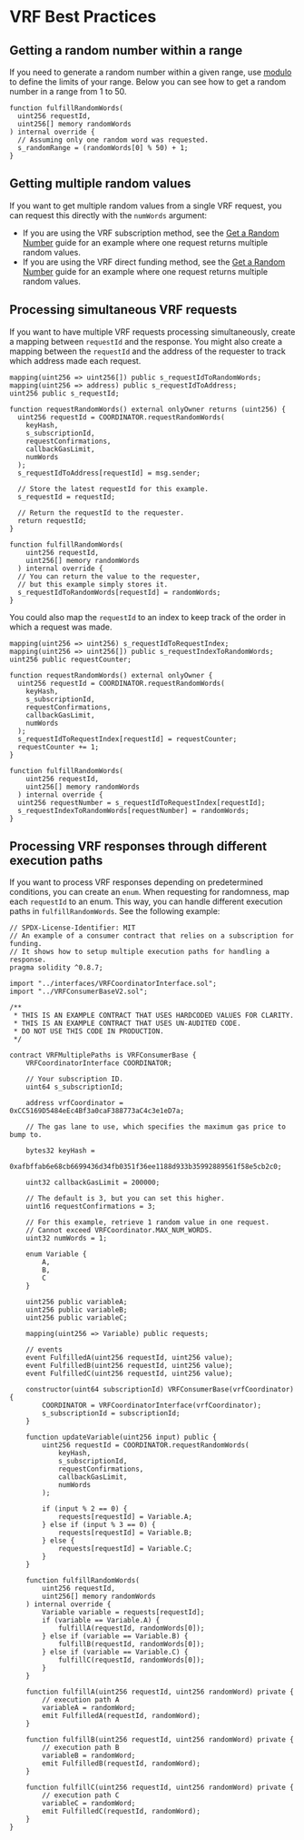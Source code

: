 # VRF Best Practices

## Getting a random number within a range

If you need to generate a random number within a given range, use [modulo](https://docs.soliditylang.org/en/v0.8.7/types.html#modulo) to define the limits of your range. Below you can see how to get a random number in a range from 1 to 50.

```solidity
function fulfillRandomWords(
  uint256 requestId,
  uint256[] memory randomWords
) internal override {
  // Assuming only one random word was requested.
  s_randomRange = (randomWords[0] % 50) + 1;
}
```

## Getting multiple random values

If you want to get multiple random values from a single VRF request, you can request this directly with the `numWords` argument:

- If you are using the VRF  subscription method, see the [Get a Random Number](/dev/oktc-solutions/oktc-vrf/Subscription-Method/SubScription.md) guide for an example where one request returns multiple random values.
- If you are using the VRF  direct funding method, see the [Get a Random Number](/dev/oktc-solutions/oktc-vrf/Direct-Funding-Method/Direct-Funding-Method.md) guide for an example where one request returns multiple random values.

## Processing simultaneous VRF requests

If you want to have multiple VRF requests processing simultaneously, create a mapping between `requestId` and the response. You might also create a mapping between the `requestId` and the address of the requester to track which address made each request.

```solidity
mapping(uint256 => uint256[]) public s_requestIdToRandomWords;
mapping(uint256 => address) public s_requestIdToAddress;
uint256 public s_requestId;

function requestRandomWords() external onlyOwner returns (uint256) {
  uint256 requestId = COORDINATOR.requestRandomWords(
    keyHash,
    s_subscriptionId,
    requestConfirmations,
    callbackGasLimit,
    numWords
  );
  s_requestIdToAddress[requestId] = msg.sender;

  // Store the latest requestId for this example.
  s_requestId = requestId;

  // Return the requestId to the requester.
  return requestId;
}

function fulfillRandomWords(
    uint256 requestId,
    uint256[] memory randomWords
  ) internal override {
  // You can return the value to the requester,
  // but this example simply stores it.
  s_requestIdToRandomWords[requestId] = randomWords;
}
```

You could also map the `requestId` to an index to keep track of the order in which a request was made.

```solidity
mapping(uint256 => uint256) s_requestIdToRequestIndex;
mapping(uint256 => uint256[]) public s_requestIndexToRandomWords;
uint256 public requestCounter;

function requestRandomWords() external onlyOwner {
  uint256 requestId = COORDINATOR.requestRandomWords(
    keyHash,
    s_subscriptionId,
    requestConfirmations,
    callbackGasLimit,
    numWords
  );
  s_requestIdToRequestIndex[requestId] = requestCounter;
  requestCounter += 1;
}

function fulfillRandomWords(
    uint256 requestId,
    uint256[] memory randomWords
  ) internal override {
  uint256 requestNumber = s_requestIdToRequestIndex[requestId];
  s_requestIndexToRandomWords[requestNumber] = randomWords;
}
```

## Processing VRF responses through different execution paths

If you want to process VRF responses depending on predetermined conditions, you can create an `enum`. When requesting for randomness, map each `requestId` to an enum. This way, you can handle different execution paths in `fulfillRandomWords`. See the following example:

```solidity
// SPDX-License-Identifier: MIT
// An example of a consumer contract that relies on a subscription for funding.
// It shows how to setup multiple execution paths for handling a response.
pragma solidity ^0.8.7;

import "../interfaces/VRFCoordinatorInterface.sol";
import "../VRFConsumerBaseV2.sol";

/**
 * THIS IS AN EXAMPLE CONTRACT THAT USES HARDCODED VALUES FOR CLARITY.
 * THIS IS AN EXAMPLE CONTRACT THAT USES UN-AUDITED CODE.
 * DO NOT USE THIS CODE IN PRODUCTION.
 */

contract VRFMultiplePaths is VRFConsumerBase {
    VRFCoordinatorInterface COORDINATOR;

    // Your subscription ID.
    uint64 s_subscriptionId;

    address vrfCoordinator = 0xCC5169D5484eEc4Bf3a0caF388773aC4c3e1eD7a;

    // The gas lane to use, which specifies the maximum gas price to bump to.
    
    bytes32 keyHash =
        0xafbffab6e68cb6699436d34fb0351f36ee1188d933b35992889561f58e5cb2c0;

    uint32 callbackGasLimit = 200000;

    // The default is 3, but you can set this higher.
    uint16 requestConfirmations = 3;

    // For this example, retrieve 1 random value in one request.
    // Cannot exceed VRFCoordinator.MAX_NUM_WORDS.
    uint32 numWords = 1;

    enum Variable {
        A,
        B,
        C
    }

    uint256 public variableA;
    uint256 public variableB;
    uint256 public variableC;

    mapping(uint256 => Variable) public requests;

    // events
    event FulfilledA(uint256 requestId, uint256 value);
    event FulfilledB(uint256 requestId, uint256 value);
    event FulfilledC(uint256 requestId, uint256 value);

    constructor(uint64 subscriptionId) VRFConsumerBase(vrfCoordinator) {
        COORDINATOR = VRFCoordinatorInterface(vrfCoordinator);
        s_subscriptionId = subscriptionId;
    }

    function updateVariable(uint256 input) public {
        uint256 requestId = COORDINATOR.requestRandomWords(
            keyHash,
            s_subscriptionId,
            requestConfirmations,
            callbackGasLimit,
            numWords
        );

        if (input % 2 == 0) {
            requests[requestId] = Variable.A;
        } else if (input % 3 == 0) {
            requests[requestId] = Variable.B;
        } else {
            requests[requestId] = Variable.C;
        }
    }

    function fulfillRandomWords(
        uint256 requestId,
        uint256[] memory randomWords
    ) internal override {
        Variable variable = requests[requestId];
        if (variable == Variable.A) {
            fulfillA(requestId, randomWords[0]);
        } else if (variable == Variable.B) {
            fulfillB(requestId, randomWords[0]);
        } else if (variable == Variable.C) {
            fulfillC(requestId, randomWords[0]);
        }
    }

    function fulfillA(uint256 requestId, uint256 randomWord) private {
        // execution path A
        variableA = randomWord;
        emit FulfilledA(requestId, randomWord);
    }

    function fulfillB(uint256 requestId, uint256 randomWord) private {
        // execution path B
        variableB = randomWord;
        emit FulfilledB(requestId, randomWord);
    }

    function fulfillC(uint256 requestId, uint256 randomWord) private {
        // execution path C
        variableC = randomWord;
        emit FulfilledC(requestId, randomWord);
    }
}
```
